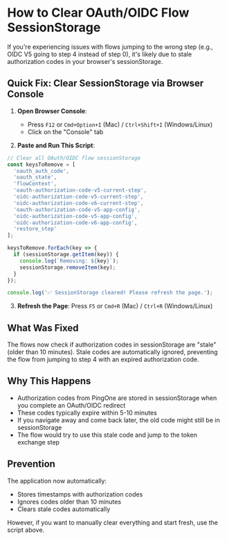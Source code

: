 # How to Clear OAuth/OIDC Flow SessionStorage

If you're experiencing issues with flows jumping to the wrong step (e.g., OIDC V5 going to step 4 instead of step 0), it's likely due to stale authorization codes in your browser's sessionStorage.

## Quick Fix: Clear SessionStorage via Browser Console

1. **Open Browser Console**:
   - Press `F12` or `Cmd+Option+I` (Mac) / `Ctrl+Shift+I` (Windows/Linux)
   - Click on the "Console" tab

2. **Paste and Run This Script**:

```javascript
// Clear all OAuth/OIDC flow sessionStorage
const keysToRemove = [
  'oauth_auth_code',
  'oauth_state',
  'flowContext',
  'oauth-authorization-code-v5-current-step',
  'oidc-authorization-code-v5-current-step',
  'oidc-authorization-code-v6-current-step',
  'oauth-authorization-code-v5-app-config',
  'oidc-authorization-code-v5-app-config',
  'oidc-authorization-code-v6-app-config',
  'restore_step'
];

keysToRemove.forEach(key => {
  if (sessionStorage.getItem(key)) {
    console.log(`Removing: ${key}`);
    sessionStorage.removeItem(key);
  }
});

console.log('✅ SessionStorage cleared! Please refresh the page.');
```

3. **Refresh the Page**: Press `F5` or `Cmd+R` (Mac) / `Ctrl+R` (Windows/Linux)

## What Was Fixed

The flows now check if authorization codes in sessionStorage are "stale" (older than 10 minutes). Stale codes are automatically ignored, preventing the flow from jumping to step 4 with an expired authorization code.

## Why This Happens

- Authorization codes from PingOne are stored in sessionStorage when you complete an OAuth/OIDC redirect
- These codes typically expire within 5-10 minutes
- If you navigate away and come back later, the old code might still be in sessionStorage
- The flow would try to use this stale code and jump to the token exchange step

## Prevention

The application now automatically:
- Stores timestamps with authorization codes
- Ignores codes older than 10 minutes
- Clears stale codes automatically

However, if you want to manually clear everything and start fresh, use the script above.












